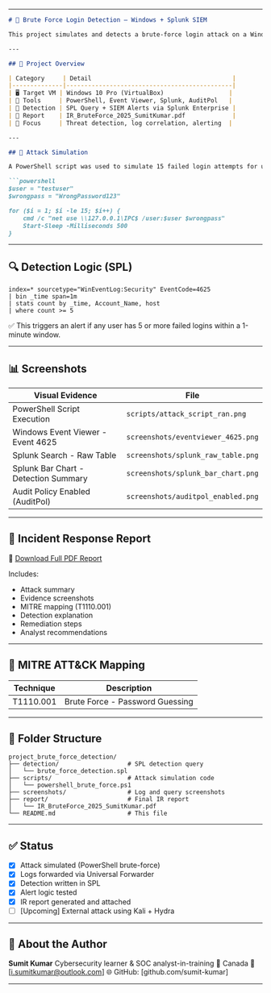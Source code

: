 
---

````markdown
# 🔐 Brute Force Login Detection – Windows + Splunk SIEM

This project simulates and detects a brute-force login attack on a Windows 10 virtual machine using native PowerShell, Windows Security Logs, Splunk Universal Forwarder, and Splunk Enterprise SIEM.

---

## 📂 Project Overview

| Category     | Detail                                       |
|--------------|----------------------------------------------|
| 🖥️ Target VM | Windows 10 Pro (VirtualBox)                  |
| 🔧 Tools     | PowerShell, Event Viewer, Splunk, AuditPol   |
| 📡 Detection | SPL Query + SIEM Alerts via Splunk Enterprise |
| 📁 Report    | IR_BruteForce_2025_SumitKumar.pdf             |
| 🧠 Focus     | Threat detection, log correlation, alerting  |

---

## 🎯 Attack Simulation

A PowerShell script was used to simulate 15 failed login attempts for user `testuser` within 1 minute.

```powershell
$user = "testuser"
$wrongpass = "WrongPassword123"

for ($i = 1; $i -le 15; $i++) {
    cmd /c "net use \\127.0.0.1\IPC$ /user:$user $wrongpass"
    Start-Sleep -Milliseconds 500
}
````

---

## 🔍 Detection Logic (SPL)

```spl
index=* sourcetype="WinEventLog:Security" EventCode=4625
| bin _time span=1m
| stats count by _time, Account_Name, host
| where count >= 5
```

✅ This triggers an alert if any user has 5 or more failed logins within a 1-minute window.

---

## 📊 Screenshots

| Visual Evidence                      | File                               |
| ------------------------------------ | ---------------------------------- |
| PowerShell Script Execution          | `scripts/attack_script_ran.png`    |
| Windows Event Viewer - Event 4625    | `screenshots/eventviewer_4625.png` |
| Splunk Search - Raw Table            | `screenshots/splunk_raw_table.png` |
| Splunk Bar Chart - Detection Summary | `screenshots/splunk_bar_chart.png` |
| Audit Policy Enabled (AuditPol)      | `screenshots/auditpol_enabled.png` |

---

## 📄 Incident Response Report

🧾 [Download Full PDF Report](./report/IR_BruteForce_2025_SumitKumar.pdf)

Includes:

* Attack summary
* Evidence screenshots
* MITRE mapping (T1110.001)
* Detection explanation
* Remediation steps
* Analyst recommendations

---

## 🔐 MITRE ATT\&CK Mapping

| Technique | Description                     |
| --------- | ------------------------------- |
| T1110.001 | Brute Force - Password Guessing |

---

## 📁 Folder Structure

```
project_brute_force_detection/
├── detection/                   # SPL detection query
│   └── brute_force_detection.spl
├── scripts/                     # Attack simulation code
│   └── powershell_brute_force.ps1
├── screenshots/                 # Log and query screenshots
├── report/                      # Final IR report
│   └── IR_BruteForce_2025_SumitKumar.pdf
└── README.md                    # This file
```

---

## ✅ Status

* [x] Attack simulated (PowerShell brute-force)
* [x] Logs forwarded via Universal Forwarder
* [x] Detection written in SPL
* [x] Alert logic tested
* [x] IR report generated and attached
* [ ] \[Upcoming] External attack using Kali + Hydra

---

## 💼 About the Author

**Sumit Kumar**
Cybersecurity learner & SOC analyst-in-training
📍 Canada
📧 \[[i.sumitkumar@outlook.com](mailto:i.sumitkumar@outlook.com)]
🌐 GitHub: \[github.com/sumit-kumar]

---

